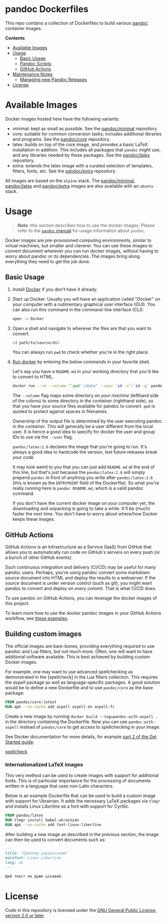 pandoc Dockerfiles
================================================================================

This repo contains a collection of Dockerfiles to build various
[pandoc](https://pandoc.org/) container images.

**Contents**

- [Available Images](#available-images)
- [Usage](#usage)
    - [Basic Usage](#basic-usage)
    - [Pandoc Scripts](#pandoc-scripts)
    - [GitHub Actions](#github-actions)
- [Maintenance Notes](#maintenance-notes)
    - [Managing new Pandoc Releases](#managing-new-pandoc-releases)
- [License](#license)

Available Images
==================================================================

Docker images hosted here have the following variants:

- minimal: kept as small as possible. See the [pandoc/minimal][]
  repository.
- core: suitable for common conversion tasks; includes additional
  libraries and programs. See the [pandoc/core][] repository.
- latex: builds on top of the core image, and provides a basic
  LaTeX installation in addition. This includes all packages that
  `pandoc` _might_ use, and any libraries needed by these
  packages. See the [pandoc/latex][] repository.
- extra: extends the latex image with a curated selection of templates,
  filters, fonts, etc. See the [pandoc/extra][] repository.

All images are based on the `alpine` stack. The [pandoc/minimal][],
[pandoc/latex][] and [pandoc/extra][] images are also available with 
an `ubuntu` stack.

[pandoc/minimal]: https://hub.docker.com/r/pandoc/minimal
[pandoc/core]: https://hub.docker.com/r/pandoc/core
[pandoc/latex]: https://hub.docker.com/r/pandoc/latex
[pandoc/extra]: https://hub.docker.com/r/pandoc/extra

Usage
================================================================================

> **Note**: this section describes how to use the docker images.  Please refer
> to the [`pandoc` manual](https://pandoc.org/MANUAL.html) for usage information
> about `pandoc`.

Docker images are pre-provisioned computing environments, similar to virtual
machines, but smaller and cleverer. You can use these images to convert document
wherever you can run docker images, without having to worry about pandoc or its
dependencies. The images bring along everything they need to get the job done.

Basic Usage
--------------------------------------------------------------------------------

1. Install [Docker](https://www.docker.com) if you don't have it already.

2. Start up Docker. Usually you will have an application called "Docker" on your
   computer with a rudimentary graphical user interface (GUI). You can also run
   this command in the command-line interface (CLI):

   ```sh
   open -a Docker
   ```

3. Open a shell and navigate to wherever the files are that you want to convert.

   ```sh
   cd path/to/source/dir
   ```

   You can always run `pwd` to check whether you're in the right place.

4. [Run docker](https://docs.docker.com/engine/reference/run/) by entering the
   below commands in your favorite shell.

   Let's say you have a `README.md` in your working directory that you'd like to
   convert to HTML.

   ```sh
   docker run --rm --volume "`pwd`:/data" --user `id -u`:`id -g` pandoc/latex:2.6 README.md
   ```

   The `--volume` flag maps some directory on *your machine* (lefthand side of
   the colons) to some directory *in the container* (righthand side), so that
   you have your source files available for pandoc to convert. `pwd` is quoted
   to protect against spaces in filenames.

   Ownership of the output file is determined by the user executing pandoc *in
   the container*. This will generally be a user different from the local user.
   It is hence a good idea to specify for docker the user and group IDs to use
   via the `--user` flag.

   `pandoc/latex:2.6` declares the image that you're going to run. It's always a
   good idea to hardcode the version, lest future releases break your code.

   It may look weird to you that you can just add `README.md` at the end of this
   line, but that's just because the `pandoc/latex:2.6` will simply prepend
   `pandoc` in front of anything you write after `pandoc/latex:2.6` (this is
   known as the `ENTRYPOINT` field of the Dockerfile). So what you're really
   running here is `pandoc README.md`, which is a valid pandoc command.

   If you don't have the current docker image on your computer yet, the
   downloading and unpacking is going to take a while. It'll be (much) faster
   the next time. You don't have to worry about where/how Docker keeps these
   images.

GitHub Actions
--------------------------------------------------------------------------------

GitHub Actions is an Infrastructure as a Service (IaaS) from GitHub that allows
you to automatically run code on GitHub's servers on every push (or a bunch of
other GitHub events).

 Such continuous integration and delivery (CI/CD) may be useful for many pandoc
 users. Perhaps, you're using pandoc convert some markdown source document into HTML and deploy the results to a webserver. If the source document is under
 version control (such as git), you might want pandoc to convert and deploy
 *on every commit*. That is what CI/CD does.

To use pandoc on GitHub Actions, you can leverage the docker images of this
project.

To learn more how to use the docker pandoc images in your GitHub Actions
workflow, see
[these examples](http://github.com/maxheld83/pandoc-action-example).

Building custom images
--------------------------------------------------------------------------------

The official images are bare-bones, providing everything required to use pandoc
and Lua filters, but not much more. Often, one will want to have additional
software available.  This is best achieved by building custom Docker images.

For example, one may want to use advanced spellchecking as demonstrated in the
[spellcheck] in the Lua filters collection. This requires the *aspell* package
as well as language-specific packages. A good solution would be to define a new
Dockerfile and to use `pandoc/core` as the base package:

``` Dockerfile
FROM pandoc/core:latest
RUN apk --no-cache add aspell aspell-en aspell-fr
```

Create a new image by running `docker build --tag=pandoc-with-aspell .` in the
directory containing the Dockerfile. Now you can use `pandoc-with-aspell`
instead of `pandoc/core` to get access to spellchecking in your image.

See Docker documentation for more details, for example [part 2 of the Get
Started guide](https://docs.docker.com/get-started/part2/).

[spellcheck](https://github.com/pandoc/lua-filters/tree/master/spellcheck)

### Internationalized LaTeX images

This very method can be used to create images with support for
additional fonts. This is of particular importance for the processing of
documents written in a language that uses non-Latin characters.

Below is an example Dockerfile that can be used to build a custom image with
support for Ukrainian. It adds the necessary LaTeX packages via `tlmgr` and
installs *Linux Libertine* as a font with support for Cyrillic.

``` Dockerfile
FROM pandoc/latex
RUN tlmgr install babel-ukrainian
RUN apk --no-cache add font-linux-libertine
```

After building a new image as described in the previous section, the
image can then be used to convert documents such as:

``` markdown
---
title: "Приклад українською"
mainfont: Linux Libertine
lang: uk
---

Цей текст не дуже цікавий.
```

License
================================================================================

Code in this repository is licensed under the
[GNU General Public License, version 2.0 or later](LICENSE).
